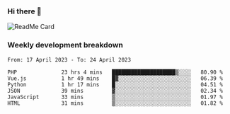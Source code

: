 ### Hi there 👋

<!--
**itzcy/itzcy** is a ✨ _special_ ✨ repository because its `README.md` (this file) appears on your GitHub profile.

Here are some ideas to get you started:

- 🔭 I’m currently working on ...
- 🌱 I’m currently learning ...
- 👯 I’m looking to collaborate on ...
- 🤔 I’m looking for help with ...
- 💬 Ask me about ...
- 📫 How to reach me: ...
- 😄 Pronouns: ...
- ⚡ Fun fact: ...
-->
![ReadMe Card](https://github-readme-stats.vercel.app/api?username=itzcy&show_icons=true&title_color=2d3198&icon_color=797cb8&text_color=24292e&bg_color=f6f8fa)

### Weekly development breakdown
<!--START_SECTION:waka-->

```text
From: 17 April 2023 - To: 24 April 2023

PHP              23 hrs 4 mins   ████████████████████▒░░░░   80.90 %
Vue.js           1 hr 49 mins    █▓░░░░░░░░░░░░░░░░░░░░░░░   06.39 %
Python           1 hr 17 mins    █░░░░░░░░░░░░░░░░░░░░░░░░   04.51 %
JSON             39 mins         ▓░░░░░░░░░░░░░░░░░░░░░░░░   02.34 %
JavaScript       33 mins         ▒░░░░░░░░░░░░░░░░░░░░░░░░   01.97 %
HTML             31 mins         ▒░░░░░░░░░░░░░░░░░░░░░░░░   01.82 %
```

<!--END_SECTION:waka-->
